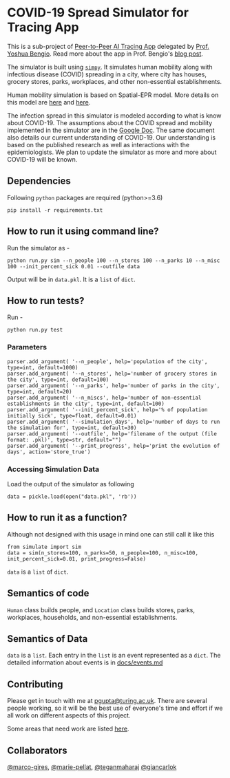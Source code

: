 # COVID-19 Spread Simulator for Tracing App


This is a sub-project of [Peer-to-Peer AI Tracing App](https://mila.quebec/en/peer-to-peer-ai-tracing-of-covid-19/) delegated by [Prof. Yoshua Bengio](https://yoshuabengio.org/). Read more about the app in Prof. Bengio's [blog post](https://yoshuabengio.org/2020/03/23/peer-to-peer-ai-tracing-of-covid-19/).

The simulator is built using [`simpy`](!https://simpy.readthedocs.io/en/latest/simpy_intro/index.html).
It simulates human mobility along with infectious disease (COVID) spreading in a city, where city has houses, grocery stores, parks, workplaces, and other non-essential establishments.

Human mobility simulation is based on Spatial-EPR model. More details on this model are [here](https://www.nature.com/articles/ncomms9166) and [here](https://www.nature.com/articles/nphys1760).

The infection spread in this simulator is modeled according to what is know about COVID-19.
The assumptions about the COVID spread and mobility implemented in the simulator are in the [Google Doc](https://docs.google.com/document/d/1jn8dOXgmVRX62Ux-jBSuReayATrzrd5XZS2LJuQ2hLs/edit?usp=sharing).
The same document also details our current understanding of COVID-19.
Our understanding is based on the published research as well as interactions with the epidemiologists.
We plan to update the simulator as more and more about COVID-19 will be known.


## Dependencies
Following `python` packages are required (python>=3.6)
```
pip install -r requirements.txt
```

## How to run it using command line?
Run the simulator as -
```
python run.py sim --n_people 100 --n_stores 100 --n_parks 10 --n_misc 100 --init_percent_sick 0.01 --outfile data
```

Output will be in `data.pkl`. It is a `list` of `dict`.


## How to run tests?
Run -
```
python run.py test
```

### Parameters

```
parser.add_argument( '--n_people', help='population of the city', type=int, default=1000)
parser.add_argument( '--n_stores', help='number of grocery stores in the city', type=int, default=100)
parser.add_argument( '--n_parks', help='number of parks in the city', type=int, default=20)
parser.add_argument( '--n_miscs', help='number of non-essential establishments in the city', type=int, default=100)
parser.add_argument( '--init_percent_sick', help='% of population initially sick', type=float, default=0.01)
parser.add_argument( '--simulation_days', help='number of days to run the simulation for', type=int, default=30)
parser.add_argument( '--outfile', help='filename of the output (file format: .pkl)', type=str, default="")
parser.add_argument( '--print_progress', help='print the evolution of days', action='store_true')
```

### Accessing Simulation Data
Load the output of the simulator as following
```
data = pickle.load(open("data.pkl", 'rb'))
```

## How to run it as a function?
Although not designed with this usage in mind one can still call it like this
```
from simulate import sim
data = sim(n_stores=100, n_parks=50, n_people=100, n_misc=100, init_percent_sick=0.01, print_progress=False)
```

`data` is a `list` of `dict`.

## Semantics of code
`Human` class builds people, and `Location` class builds stores, parks, workplaces, households, and non-essential establishments.

## Semantics of Data
`data` is a `list`. Each entry in the `list` is an event represented as a `dict`.
The detailed information about events is in [docs/events.md](docs/events.md)

## Contributing
Please get in touch with me at [pgupta@turing.ac.uk](pgupta@turing.ac.uk). There are several people working, so it will be the best use of everyone's time and effort if we all work on different aspects of this project.

Some areas that need work are listed [here](docs/CONTRIBUTING.md).

## Collaborators
[@marco-gires](https://github.com/marco-gires), [@marie-pellat](https://github.com/mariepellat), [@teganmaharaj](https://github.com/teganmaharaj) [@giancarlok](https://github.com/giancarlok)

